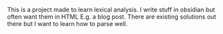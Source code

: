 This is a project made to learn lexical analysis. I write stuff in obsidian but often want them in HTML E.g. a blog post.
There are existing solutions out there but I want to learn how to parse well. 